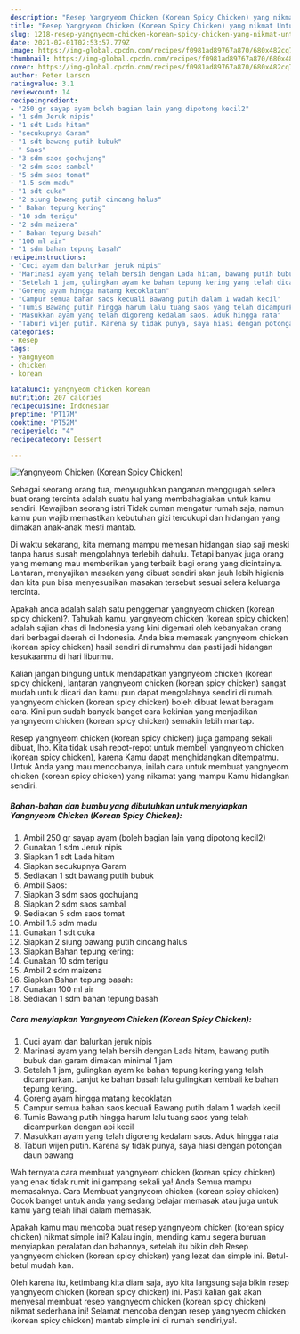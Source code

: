 ```yaml
---
description: "Resep Yangnyeom Chicken (Korean Spicy Chicken) yang nikmat Untuk Jualan"
title: "Resep Yangnyeom Chicken (Korean Spicy Chicken) yang nikmat Untuk Jualan"
slug: 1218-resep-yangnyeom-chicken-korean-spicy-chicken-yang-nikmat-untuk-jualan
date: 2021-02-01T02:53:57.779Z
image: https://img-global.cpcdn.com/recipes/f0981ad89767a870/680x482cq70/yangnyeom-chicken-korean-spicy-chicken-foto-resep-utama.jpg
thumbnail: https://img-global.cpcdn.com/recipes/f0981ad89767a870/680x482cq70/yangnyeom-chicken-korean-spicy-chicken-foto-resep-utama.jpg
cover: https://img-global.cpcdn.com/recipes/f0981ad89767a870/680x482cq70/yangnyeom-chicken-korean-spicy-chicken-foto-resep-utama.jpg
author: Peter Larson
ratingvalue: 3.1
reviewcount: 14
recipeingredient:
- "250 gr sayap ayam boleh bagian lain yang dipotong kecil2"
- "1 sdm Jeruk nipis"
- "1 sdt Lada hitam"
- "secukupnya Garam"
- "1 sdt bawang putih bubuk"
- " Saos"
- "3 sdm saos gochujang"
- "2 sdm saos sambal"
- "5 sdm saos tomat"
- "1.5 sdm madu"
- "1 sdt cuka"
- "2 siung bawang putih cincang halus"
- " Bahan tepung kering"
- "10 sdm terigu"
- "2 sdm maizena"
- " Bahan tepung basah"
- "100 ml air"
- "1 sdm bahan tepung basah"
recipeinstructions:
- "Cuci ayam dan balurkan jeruk nipis"
- "Marinasi ayam yang telah bersih dengan Lada hitam, bawang putih bubuk dan garam dimakan minimal 1 jam"
- "Setelah 1 jam, gulingkan ayam ke bahan tepung kering yang telah dicampurkan. Lanjut ke bahan basah lalu gulingkan kembali ke bahan tepung kering."
- "Goreng ayam hingga matang kecoklatan"
- "Campur semua bahan saos kecuali Bawang putih dalam 1 wadah kecil"
- "Tumis Bawang putih hingga harum lalu tuang saos yang telah dicampurkan dengan api kecil"
- "Masukkan ayam yang telah digoreng kedalam saos. Aduk hingga rata"
- "Taburi wijen putih. Karena sy tidak punya, saya hiasi dengan potongan daun bawang"
categories:
- Resep
tags:
- yangnyeom
- chicken
- korean

katakunci: yangnyeom chicken korean 
nutrition: 207 calories
recipecuisine: Indonesian
preptime: "PT17M"
cooktime: "PT52M"
recipeyield: "4"
recipecategory: Dessert

---
```



![Yangnyeom Chicken (Korean Spicy Chicken)](https://img-global.cpcdn.com/recipes/f0981ad89767a870/680x482cq70/yangnyeom-chicken-korean-spicy-chicken-foto-resep-utama.jpg)

Sebagai seorang orang tua, menyuguhkan panganan menggugah selera buat orang tercinta adalah suatu hal yang membahagiakan untuk kamu sendiri. Kewajiban seorang istri Tidak cuman mengatur rumah saja, namun kamu pun wajib memastikan kebutuhan gizi tercukupi dan hidangan yang dimakan anak-anak mesti mantab.

Di waktu  sekarang, kita memang mampu memesan hidangan siap saji meski tanpa harus susah mengolahnya terlebih dahulu. Tetapi banyak juga orang yang memang mau memberikan yang terbaik bagi orang yang dicintainya. Lantaran, menyajikan masakan yang dibuat sendiri akan jauh lebih higienis dan kita pun bisa menyesuaikan masakan tersebut sesuai selera keluarga tercinta. 



Apakah anda adalah salah satu penggemar yangnyeom chicken (korean spicy chicken)?. Tahukah kamu, yangnyeom chicken (korean spicy chicken) adalah sajian khas di Indonesia yang kini digemari oleh kebanyakan orang dari berbagai daerah di Indonesia. Anda bisa memasak yangnyeom chicken (korean spicy chicken) hasil sendiri di rumahmu dan pasti jadi hidangan kesukaanmu di hari liburmu.

Kalian jangan bingung untuk mendapatkan yangnyeom chicken (korean spicy chicken), lantaran yangnyeom chicken (korean spicy chicken) sangat mudah untuk dicari dan kamu pun dapat mengolahnya sendiri di rumah. yangnyeom chicken (korean spicy chicken) boleh dibuat lewat beragam cara. Kini pun sudah banyak banget cara kekinian yang menjadikan yangnyeom chicken (korean spicy chicken) semakin lebih mantap.

Resep yangnyeom chicken (korean spicy chicken) juga gampang sekali dibuat, lho. Kita tidak usah repot-repot untuk membeli yangnyeom chicken (korean spicy chicken), karena Kamu dapat menghidangkan ditempatmu. Untuk Anda yang mau mencobanya, inilah cara untuk membuat yangnyeom chicken (korean spicy chicken) yang nikamat yang mampu Kamu hidangkan sendiri.

<!--inarticleads1-->

##### Bahan-bahan dan bumbu yang dibutuhkan untuk menyiapkan Yangnyeom Chicken (Korean Spicy Chicken):

1. Ambil 250 gr sayap ayam (boleh bagian lain yang dipotong kecil2)
1. Gunakan 1 sdm Jeruk nipis
1. Siapkan 1 sdt Lada hitam
1. Siapkan secukupnya Garam
1. Sediakan 1 sdt bawang putih bubuk
1. Ambil  Saos:
1. Siapkan 3 sdm saos gochujang
1. Siapkan 2 sdm saos sambal
1. Sediakan 5 sdm saos tomat
1. Ambil 1.5 sdm madu
1. Gunakan 1 sdt cuka
1. Siapkan 2 siung bawang putih cincang halus
1. Siapkan  Bahan tepung kering:
1. Gunakan 10 sdm terigu
1. Ambil 2 sdm maizena
1. Siapkan  Bahan tepung basah:
1. Gunakan 100 ml air
1. Sediakan 1 sdm bahan tepung basah




<!--inarticleads2-->

##### Cara menyiapkan Yangnyeom Chicken (Korean Spicy Chicken):

1. Cuci ayam dan balurkan jeruk nipis
1. Marinasi ayam yang telah bersih dengan Lada hitam, bawang putih bubuk dan garam dimakan minimal 1 jam
1. Setelah 1 jam, gulingkan ayam ke bahan tepung kering yang telah dicampurkan. Lanjut ke bahan basah lalu gulingkan kembali ke bahan tepung kering.
1. Goreng ayam hingga matang kecoklatan
1. Campur semua bahan saos kecuali Bawang putih dalam 1 wadah kecil
1. Tumis Bawang putih hingga harum lalu tuang saos yang telah dicampurkan dengan api kecil
1. Masukkan ayam yang telah digoreng kedalam saos. Aduk hingga rata
1. Taburi wijen putih. Karena sy tidak punya, saya hiasi dengan potongan daun bawang




Wah ternyata cara membuat yangnyeom chicken (korean spicy chicken) yang enak tidak rumit ini gampang sekali ya! Anda Semua mampu memasaknya. Cara Membuat yangnyeom chicken (korean spicy chicken) Cocok banget untuk anda yang sedang belajar memasak atau juga untuk kamu yang telah lihai dalam memasak.

Apakah kamu mau mencoba buat resep yangnyeom chicken (korean spicy chicken) nikmat simple ini? Kalau ingin, mending kamu segera buruan menyiapkan peralatan dan bahannya, setelah itu bikin deh Resep yangnyeom chicken (korean spicy chicken) yang lezat dan simple ini. Betul-betul mudah kan. 

Oleh karena itu, ketimbang kita diam saja, ayo kita langsung saja bikin resep yangnyeom chicken (korean spicy chicken) ini. Pasti kalian gak akan menyesal membuat resep yangnyeom chicken (korean spicy chicken) nikmat sederhana ini! Selamat mencoba dengan resep yangnyeom chicken (korean spicy chicken) mantab simple ini di rumah sendiri,ya!.

